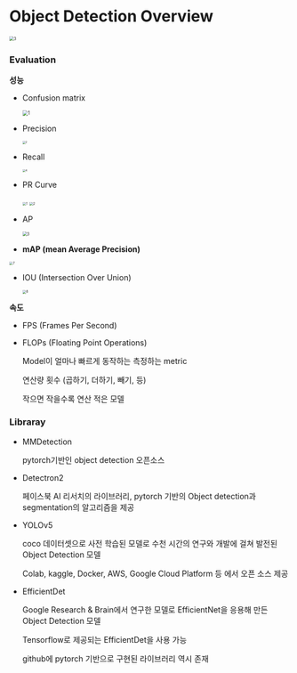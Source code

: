 # Object Detection Overview

<img src="https://user-images.githubusercontent.com/60209937/134850076-05e79e30-1477-40b9-835a-8c179bfa5f01.png" alt="3" style="zoom:50%;" />

### Evaluation

**성능**

- Confusion matrix

  <img src="https://user-images.githubusercontent.com/60209937/134849619-ba9a897d-8327-44df-8940-eaeb7f3ddf8a.png" alt="1" style="zoom:60%;" />

- Precision

  <img src="https://user-images.githubusercontent.com/60209937/134849703-05b3bc65-3f3e-4252-83e7-d6f0eedafa9f.png" alt="2" style="zoom:33%;" />

- Recall

  <img src="https://user-images.githubusercontent.com/60209937/134850373-0aebdeee-e6ab-4e32-bc11-4315322f4e9b.png" alt="4" style="zoom:33%;" />

- PR Curve

  <img src="https://user-images.githubusercontent.com/60209937/134850987-560cc6d9-77ba-4dbf-835f-45364b3f900f.png" alt="1" style="zoom:40%;" /> <img src="https://user-images.githubusercontent.com/60209937/134851004-08f5d082-ecbb-4f08-b0c0-bacdcf1e009d.png" alt="2" style="zoom:40%;" />

- AP

  <img src="https://user-images.githubusercontent.com/60209937/134851006-fc03fa1b-0264-48c7-be0e-a2a59045b193.png" alt="3" style="zoom:50%;" />

- **mAP (mean Average Precision)**

<img src="https://user-images.githubusercontent.com/60209937/134851159-78a720cd-889c-40e2-86d2-c5bc26bbdfdf.png" alt="7" style="zoom: 40%;" />

- IOU (Intersection Over Union)

  <img src="https://user-images.githubusercontent.com/60209937/134851165-999cc696-d2a6-455f-ae6d-d095cdb3c24d.png" alt="8" style="zoom:40%;" />

**속도**

- FPS (Frames Per Second)

- FLOPs (Floating Point Operations)

  Model이 얼마나 빠르게 동작하는 측정하는 metric

  연산량 횟수 (곱하기, 더하기, 빼기, 등)

  작으면 작을수록 연산 적은 모델


### Libraray

- MMDetection

  pytorch기반인 object detection 오픈소스

- Detectron2

  페이스북 AI 리서치의 라이브러리, pytorch 기반의 Object detection과 segmentation의 알고리즘을 제공

- YOLOv5

  coco 데이터셋으로 사전 학습된 모델로 수천 시간의 연구와 개발에 걸쳐 발전된 Object Detection 모델

  Colab, kaggle, Docker, AWS, Google Cloud Platform 등 에서 오픈 소스 제공

- EfficientDet

  Google Research & Brain에서 연구한 모델로 EfficientNet을 응용해 만든 Object Detection 모델

  Tensorflow로 제공되는 EfficientDet을 사용 가능

  github에 pytorch 기반으로 구현된 라이브러리 역시 존재
